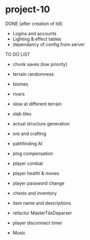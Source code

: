 # project-10

DONE (after creation of tdl)
- Logins and accounts
- Lighting & effect tables
- dependancy of config from server

TO DO LIST




- chunk saves (low priority)
- terrain randomness
- biomes
- rivers
- slow at different terrain
- slab tiles
- actual structure generation
- ore and crafting
- pathfinding AI
- ping compensation
- player combat
- player health & moves
- player password change
- chests and inventory
- item name and descriptions
- refactor MasterTileDeparser
- player disconnect timer


- Music






